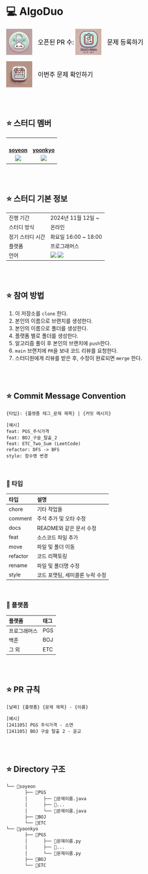 # 💻 AlgoDuo


<!-- open된 pr 확인하는 버튼 -->
<a href="https://github.com/soyeon1806/AlgoDuo/pulls" style="display: inline-flex; align-items: center; text-decoration: none;">
    <img src="images/pr_button.png" alt="PR 버튼" width="70" style="margin-right: 15px;"/>
    <span style="color: black; font-size: 1.2em;">오픈된 PR 수: <strong><!--PR_COUNT--></strong></span>
</a>


<!-- 풀고 싶은 문제 등록하는 버튼 -->
<a href="https://github.com/soyeon1806/AlgoDuo/issues/new?title=[플랫폼]%20문제이름%20/%20레벨&body=⭐%20제목%20:%20[플랫폼]%20문제_이름%20/%20레벨%0A%20%20%20%20%20%20☑%20[BOJ]%20:%20백준%0A%20%20%20%20%20%20☑%20[PGS]%20:%20프로그래머스%0A%20%20%20%20%20%20☑%20[ETC]%20:%20그%20외%20사이트%0A%0A⭐%20라벨%20:%20알고리즘 분류%0A%20%20%20%20(없는%20라벨은%20새로%20등록하기)%0A%0A⭐%20문제%20링크%3A" style="display: inline-flex; align-items: center; text-decoration: none;">
    <img src="images/issue_button.png" alt="문제 등록 버튼" width="70" style="margin-right: 15px;"/>
    <span style="color: black; font-size: 1.2em;">문제 등록하기</span>
</a>


<!-- 이번주 문제 확인하는 버튼 -->
<a href="https://github.com/soyeon1806/AlgoDuo/issues" 
   style="display: inline-flex; align-items: center; text-decoration: none;">
    <img src="images/issue_check_button.png" alt="문제 확인 버튼" width="70" style="margin-right: 15px;"/>
    <span style="color: black; font-size: 1.2em;">이번주 문제 확인하기</span>
</a>

<br/><br/>

## ⭐ 스터디 멤버

<table>
 <tr>
    <td align="center"><a href="https://github.com/soyeon1806"><img src="https://avatars.githubusercontent.com/soyeon1806" width="130px;" alt=""></a></td>
    <td align="center"><a href="https://github.com/Hyykk"><img src="https://avatars.githubusercontent.com/Hyykk" width="130px;" alt=""></a></td>
  </tr>
  <tr>
    <td align="center"><a href="https://github.com/soyeon1806"><b>soyeon</b></a></td>
    <td align="center"><a href="https://github.com/Hyykk"><b>yoonkyo</b></a></td>
  </tr>
  <tr>
    <td align="center">
      <img src="https://img.shields.io/badge/Java-007396?style=for-the-badge&logo=java&logoColor=white">
    </td>
    <td align="center">
      <img src="https://img.shields.io/badge/Python-3776AB?style=for-the-badge&logo=python&logoColor=white">
    </td>
  </tr>
</table>

<br/><br/>

## ⭐ 스터디 기본 정보

<table>
  <tr>
    <td>진행 기간</td>
    <td>2024년 11월 12일 ~ </td>
  </tr>
  <tr>
    <td>스터디 방식</td>
    <td>온라인</td>
  </tr>
  <tr>
    <td>정기 스터디 시간</td>
    <td>화요일 16:00 ~ 18:00</td>
  </tr>
  <tr>
    <td>플랫폼</td>
    <td>프로그래머스</td>
  </tr>
  <tr>
    <td>언어</td>
    <td><img src="https://img.shields.io/badge/Python-3776AB?style=for-the-badge&logo=python&logoColor=white">
    <img src="https://img.shields.io/badge/Java-007396.svg?&style=for-the-badge&logo=Java&logoColor=white">
    </td>
  </tr>
</table>

<br/><br/>

## ⭐ 참여 방법

1. 이 저장소를 `clone` 한다.
2. 본인의 이름으로 브랜치를 생성한다.
3. 본인의 이름으로 폴더를 생성한다.
4. 플랫폼 별로 폴더를 생성한다.
5. 알고리즘 풀이 후 본인의 브랜치에 `push`한다.
6. `main` 브랜치에 `PR`을 보내 코드 리뷰를 요청한다.
7. 스터디원에게 리뷰를 받은 후, 수정이 완료되면 `merge` 한다.


<br/><br/>

## ⭐ Commit Message Convention

```
{타입}: {플랫폼 태그_문제 제목} | {커밋 메시지}
```

```
[예시]
feat: PGS_주식가격
feat: BOJ_구슬_탈출_2
feat: ETC_Two_Sum (LeetCode)
refactor: DFS -> BFS
style: 함수명 변경
```

<br/>

### 📌 타입

| 타입 | 설명 |
|:--  |:--  |
| chore | 기타 작업들 |
| comment | 주석 추가 및 오타 수정 |
| docs | README와 같은 문서 수정 |
| feat | 소스코드 파일 추가 |
| move | 파일 및 폴더 이동 |
| refactor | 코드 리팩토링 |
| rename | 파일 및 폴더명 수정 |
| style | 코드 포맷팅, 세미콜론 누락 수정 |

<br/>

### 📌 플랫폼
| 플랫폼 | 태그 |
|:--  |:--  |
| 프로그래머스 | PGS |
| 백준 | BOJ |
| 그 외 | ETC |

<br/><br/>

## ⭐ PR 규칙

```
[날짜] {플랫폼} {문제 제목} - {이름}
```

```
[예시]
[241105] PGS 주식가격 - 소연
[241105] BOJ 구슬 탈출 2 - 윤교
```

<br/><br/>

## ⭐ Directory 구조
```
└── 📂soyeon
       ├── 📂PGS
       │      ├── 💾문제이름.java
       │      ├── 💾...
       │      └── 💾문제이름.java
       ├── 📂BOJ
       └── 📂ETC
└── 📂yoonkyo
       ├── 📂PGS
       │      ├── 💾문제이름.py
       │      ├── 💾...
       │      └── 💾문제이름.py
       ├── 📂BOJ
       └── 📂ETC
```